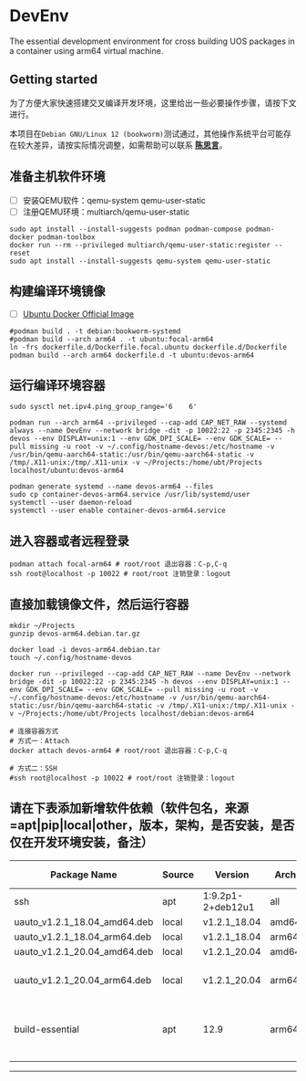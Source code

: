 # DevEnv

The essential development environment for cross building UOS  packages in a container using arm64 virtual machine.

## Getting started

为了方便大家快速搭建交叉编译开发环境，这里给出一些必要操作步骤，请按下文进行。

本项目在`Debian GNU/Linux 12 (bookworm)`测试通过，其他操作系统平台可能存在较大差异，请按实际情况调整，如需帮助可以联系 [**陈思言**](mailto:siyan.chen@uqirobot.com)。

## 准备主机软件环境

- [ ] 安装QEMU软件：qemu-system qemu-user-static
- [ ] 注册QEMU环境：multiarch/qemu-user-static

```
sudo apt install --install-suggests podman podman-compose podman-docker podman-toolbox
docker run --rm --privileged multiarch/qemu-user-static:register --reset
sudo apt install --install-suggests qemu-system qemu-user-static
```

## 构建编译环境镜像

- [ ] [Ubuntu Docker Official Image](https://hub.docker.com/_/ubuntu)

```
#podman build . -t debian:bookworm-systemd
#podman build --arch arm64 . -t ubuntu:focal-arm64
ln -frs dockerfile.d/Dockerfile.focal.ubuntu dockerfile.d/Dockerfile
podman build --arch arm64 dockerfile.d -t ubuntu:devos-arm64
```

## 运行编译环境容器

```
sudo sysctl net.ipv4.ping_group_range='6    6'

podman run --arch arm64 --privileged --cap-add CAP_NET_RAW --systemd always --name DevEnv --network bridge -dit -p 10022:22 -p 2345:2345 -h devos --env DISPLAY=unix:1 --env GDK_DPI_SCALE= --env GDK_SCALE= --pull missing -u root -v ~/.config/hostname-devos:/etc/hostname -v /usr/bin/qemu-aarch64-static:/usr/bin/qemu-aarch64-static -v /tmp/.X11-unix:/tmp/.X11-unix -v ~/Projects:/home/ubt/Projects localhost/ubuntu:devos-arm64

podman generate systemd --name devos-arm64 --files
sudo cp container-devos-arm64.service /usr/lib/systemd/user
systemctl --user daemon-reload
systemctl --user enable container-devos-arm64.service
```

## 进入容器或者远程登录

```
podman attach focal-arm64 # root/root 退出容器：C-p,C-q
ssh root@localhost -p 10022 # root/root 注销登录：logout
```

## 直接加载镜像文件，然后运行容器

```
mkdir ~/Projects
gunzip devos-arm64.debian.tar.gz

docker load -i devos-arm64.debian.tar
touch ~/.config/hostname-devos

docker run --privileged --cap-add CAP_NET_RAW --name DevEnv --network bridge -dit -p 10022:22 -p 2345:2345 -h devos --env DISPLAY=unix:1 --env GDK_DPI_SCALE= --env GDK_SCALE= --pull missing -u root -v ~/.config/hostname-devos:/etc/hostname -v /usr/bin/qemu-aarch64-static:/usr/bin/qemu-aarch64-static -v /tmp/.X11-unix:/tmp/.X11-unix -v ~/Projects:/home/ubt/Projects localhost/debian:devos-arm64

# 连接容器方式
# 方式一：Attach
docker attach devos-arm64 # root/root 退出容器：C-p,C-q

# 方式二：SSH
#ssh root@localhost -p 10022 # root/root 注销登录：logout
```

## 请在下表添加新增软件依赖（软件包名，来源=apt|pip|local|other，版本，架构，是否安装，是否仅在开发环境安装，备注）

| Package Name                 | Source | Version           | Arch  | Installed | Devel Only | Remark                |
|------------------------------|--------|-------------------|-------|-----------|------------|-----------------------|
| ssh                          | apt    | 1:9.2p1-2+deb12u1 | all   | Yes       | No         |                       |
| uauto_v1.2.1_18.04_amd64.deb | local  | v1.2.1_18.04      | amd64 | No        | No         |                       |
| uauto_v1.2.1_18.04_arm64.deb | local  | v1.2.1_18.04      | arm64 | No        | No         |                       |
| uauto_v1.2.1_20.04_amd64.deb | local  | v1.2.1_20.04      | amd64 | No        | No         |                       |
| uauto_v1.2.1_20.04_arm64.deb | local  | v1.2.1_20.04      | arm64 | Yes       | No         | 需要Debian 12版本     |
| build-essential              | apt    | 12.9              | arm64 | Yes       | Yes        | 已包含gcc, make等工具 |
|                              |        |                   |       |           |            |                       |

***
